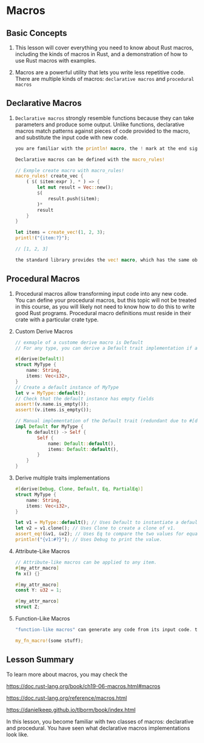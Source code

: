 # Macros 

## Basic Concepts 

1. This lesson will cover everything you need to know about Rust macros, including the kinds of macros in Rust, and a demonstration of how to use Rust macros with examples.

2. Macros are a powerful utility that lets you write less repetitive code. There are multiple kinds of macros: `declarative macros` and `procedural macros`

## Declarative Macros 

1. `Declarative macros` strongly resemble functions because they can take parameters and produce some output. Unlike functions, declarative macros match patterns against pieces of code provided to the macro, and substitute the input code with new code.

    ```rust 
    you are familiar with the println! macro, the ! mark at the end signals that you are invoking a declarative macro.

    Declarative macros can be defined with the macro_rules!

    // Exmple create macro with macro_rules! 
    macro_rules! create_vec {
        ( $( $item:expr ), * ) => {
            let mut result = Vec::new();
            $(
                result.push($item);
            )*
            result 
        }
    }

    let items = create_vec!(1, 2, 3);
    printl!("{item:?}");

    // [1, 2, 3]

    the standard library provides the vec! macro, which has the same objective but a better implementation. you should have isntead of create_vec! above
    ```

## Procedural Macros

1. Procedural macros allow transforming input code into any new code. You can define your procedural macros, but this topic will not be treated in this course, as you will likely not need to know how to do this to write good Rust programs. Procedural macro definitions must reside in their crate with a particular crate type.

2. Custom Derive Macros 

    ```rust 
    // exmaple of a custome derive macro is Default
    // For any type, you can derive a Default trait implementation if all of its components also implement 

    #[derive(Default)]
    struct MyType {
        name: String,
        items: Vec<i32>,
    }
    // Create a default instance of MyType
    let v = MyType::default();
    // Check that the default instance has empty fields
    assert!(v.name.is_empty());
    assert!(v.items.is_empty());

    // Manual implementation of the Default trait (redundant due to #[derive(Default)])
    impl Default for MyType {
        fn default() -> Self {
            Self {
                name: Default::default(),
                items: Default::default(),
            }
        }
    }

3. Derive multiple traits implementations 

    ```rust 
    #[derive(Debug, Clone, Default, Eq, PartialEq)]
    struct MyType {
        name: String,
        items: Vec<i32>,
    }

    let v1 = MyType::default(); // Uses Default to instantiate a default value.
    let v2 = v1.clone(); // Uses Clone to create a clone of v1.
    assert_eq!(&v1, &v2); // Uses Eq to compare the two values for equality.
    println!("{v1:#?}"); // Uses Debug to print the value.

4. Attribute-Like Macros 

    ```rust
    // Attribute-like macros can be applied to any item.
    #[my_attr_macro]
    fn x() {}

    #[my_attr_macro]
    const Y: u32 = 1;

    #[my_attr_marco]
    struct Z;

5. Function-Like Macros

    ```rust
    "function-like macros" can generate any code from its input code. they are invoked in exactly the same way as declarative macros.

    my_fn_macro!(some stuff);

## Lesson Summary 

To learn more about macros, you may check the

https://doc.rust-lang.org/book/ch19-06-macros.html#macros

https://doc.rust-lang.org/reference/macros.html

https://danielkeep.github.io/tlborm/book/index.html

In this lesson, you become familiar with two classes of macros: declarative and procedural. You have seen what declarative macros implementations look like.